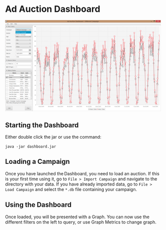 Ad Auction Dashboard
====================

![](screenshot.png)

## Starting the Dashboard

Either double click the jar or use the command:

    java -jar dashboard.jar

## Loading a Campaign

Once you have launched the Dashboard, you need to load an auction. If this is
your first time using it, go to `File > Import Campaign` and navigate to the
directory with your data. If you have already imported data, go to
`File > Load Campaign` and select the `*.db` file containing your campaign.

## Using the Dashboard

Once loaded, you will be presented with a Graph. You can now use the different
filters on the left to query, or use Graph Metrics to change graph.


